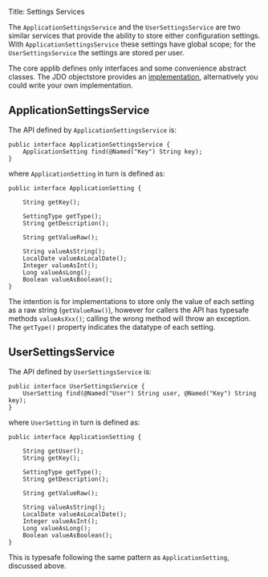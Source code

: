 Title: Settings Services

The `ApplicationSettingsService` and the `UserSettingsService` are two similar services that provide the ability to store either configuration settings.  With `ApplicationSettingsService` these settings have global scope; for the `UserSettingsService` the settings are stored per user.

The core applib defines only interfaces and some convenience abstract classes.  The JDO objectstore provides an [implementation](../../components/objectstores/jdo/services/settings-services-jdo.html), alternatively you could write your own implementation.


## ApplicationSettingsService

The API defined by `ApplicationSettingsService` is:

    public interface ApplicationSettingsService {
        ApplicationSetting find(@Named("Key") String key);
    }

where `ApplicationSetting` in turn is defined as:

    public interface ApplicationSetting {
    
        String getKey();
    
        SettingType getType();
        String getDescription();
    
        String getValueRaw();
    
        String valueAsString();
        LocalDate valueAsLocalDate();
        Integer valueAsInt();
        Long valueAsLong();
        Boolean valueAsBoolean();
    }

The intention is for implementations to store only the value of each setting as a raw string (`getValueRaw()`), however for callers the API has typesafe methods `valueAsXxx()`; calling the wrong method will throw an exception.  The `getType()` property indicates the datatype of each setting. 

## UserSettingsService

The API defined by `UserSettingsService` is:

    public interface UserSettingsService {
        UserSetting find(@Named("User") String user, @Named("Key") String key);
    }

where `UserSetting` in turn is defined as:

    public interface ApplicationSetting {
    
        String getUser();
        String getKey();
    
        SettingType getType();
        String getDescription();
    
        String getValueRaw();
    
        String valueAsString();
        LocalDate valueAsLocalDate();
        Integer valueAsInt();
        Long valueAsLong();
        Boolean valueAsBoolean();
    }

This is typesafe following the same pattern as `ApplicationSetting`, discussed above.
